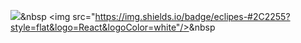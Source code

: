 
<img src="https://img.shields.io/badge/#2C2255-#3766AB?style=flat-square&logo=Python&logoColor=white"/></a>&nbsp 
<img src="https://img.shields.io/badge/eclipes-#2C2255?style=flat&logo=React&logoColor=white"/></a>&nbsp 
